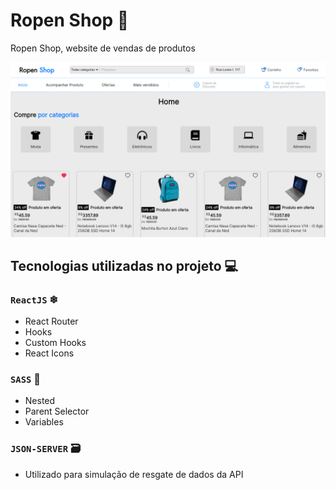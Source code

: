# Ropen Shop 🛒

Ropen Shop, website de vendas de produtos

<img src="https://github.com/Klosban/ropenshop/blob/master/src/assets/ropenshop1.PNG"/>

## Tecnologias utilizadas no projeto 💻

### `ReactJS` ❄

* React Router
* Hooks
* Custom Hooks
* React Icons

### `SASS` 🎨

* Nested
* Parent Selector
* Variables

### `JSON-SERVER` 🗃

* Utilizado para simulação de resgate de dados da API
